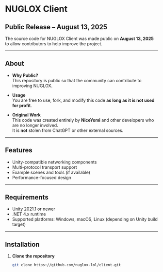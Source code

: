 # NUGLOX Client

## Public Release – August 13, 2025

The source code for NUGLOX Client was made public on **August 13, 2025** to allow contributors to help improve the project.

---

## About

- **Why Public?**  
  This repository is public so that the community can contribute to improving NUGLOX.

- **Usage**  
  You are free to use, fork, and modify this code **as long as it is not used for profit**.

- **Original Work**  
  This code was created entirely by **NiceYomi** and other developers who are no longer involved.  
  It is **not** stolen from ChatGPT or other external sources.

---

## Features

- Unity-compatible networking components  
- Multi-protocol transport support  
- Example scenes and tools (if available)  
- Performance-focused design

---

## Requirements

- Unity 2021.1 or newer  
- .NET 4.x runtime  
- Supported platforms: Windows, macOS, Linux (depending on Unity build target)

---

## Installation

1. **Clone the repository**
   ```bash
   git clone https://github.com/nuglox-lol/client.git
